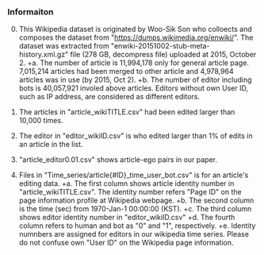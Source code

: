 ### Informaiton ###
0. This Wikipedia dataset is originated by Woo-Sik Son who colloects and composes the dataset from "https://dumps.wikimedia.org/enwiki/".
The dataset was extracted from "enwiki-20151002-stub-meta-history.xml.gz" file (278 GB, decompress file) uploaded at 2015, October 2.
+a. The number of article is 11,994,178 only for general article page.
7,015,214 articles had been merged to other article and 4,978,964 articles was in use (by 2015, Oct 2).
+b. The number of editor including bots is 40,057,921 involed above articles.
Editors without own User ID, such as IP address, are considered as different editors.

1. The articles in "article_wikiTITLE.csv" had been edited larger than 10,000 times.

2. The editor in "editor_wikiID.csv" is who edited larger than 1% of edits in an article in the list.

3. "article_editor0.01.csv" shows article-ego pairs in our paper.

4. Files in "Time_series/article{\#ID}_time_user_bot.csv" is for an article's editing data.
+a. The first column shows article identity number in "article_wikiTITLE.csv". The identity number refers "Page ID" on the page information profile at Wikipedia webpage.
+b. The second column is the time (sec) from 1970-Jan-1 00:00:00 (KST). 
+c. The third column shows editor identity number in "editor_wikiID.csv"
+d. The fourth column refers to human and bot as "0" and "1", respectively.
+e. Identity numnbers are assigned for editors in our wikipedia time series. Please do not confuse own "User ID" on the Wikipedia page information.
